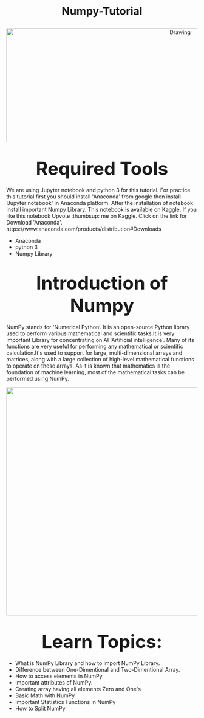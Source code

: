 <h1> <p align="center">
Numpy-Tutorial
</p></h1>

 <p align="center">
  <img src="https://miro.medium.com/max/1100/1*1HgaZPEEZcMtgnL_Fq89vQ.webp" alt="Drawing" style="width: 900px; height:300px;"/> 
</p>

 <h1><center><strong><font size=100px>Required Tools</font></strong></center></h1>
We are using Jupyter notebook and python 3 for this tutorial. For practice this tutorial first you should install 'Anaconda' from google then install 'Jupyter notebook' in Anaconda platform. After the installation of notebook install important Numpy Library. This notebook is available on Kaggle. If you like this notebook Upvote :thumbsup: me on Kaggle. Click on the link for Download 'Anaconda'. https://www.anaconda.com/products/distribution#Downloads <br>

- Anaconda
- python 3
- Numpy Library

<h1><center><strong><font size=90px>Introduction of Numpy</font></strong></center></h1>

NumPy stands for 'Numerical Python’. It is an open-source Python library used to perform various mathematical and scientific tasks.It is very important Library for  concentrating on AI 'Artificial intelligence'. Many of its functions are very useful for performing any mathematical or scientific calculation.It's used to support for large, multi-dimensional arrays and matrices, along with a large collection of high-level mathematical functions to operate on these arrays. As it is known that mathematics is the foundation of machine learning, most of the mathematical tasks can be performed using NumPy.


<p align="center">
    <img src="https://techvidvan.com/tutorials/wp-content/uploads/sites/2/2020/07/Uses-of-NumPy-1.jpg" width="600">
</p>

<h1><center><strong><font size=90px>Learn Topics:</font></strong></center></h1>
 
- What is NumPy Library and how to import NumPy Library.
- Difference between One-Dimentional and Two-Dimentional Array.
- How to access elements in NumPy.
- Important attributes of NumPy.
- Creating array having all elements Zero and One's
- Basic Math with NumPy
- Important Statistics Functions in NumPy
- How to Split NumPy

